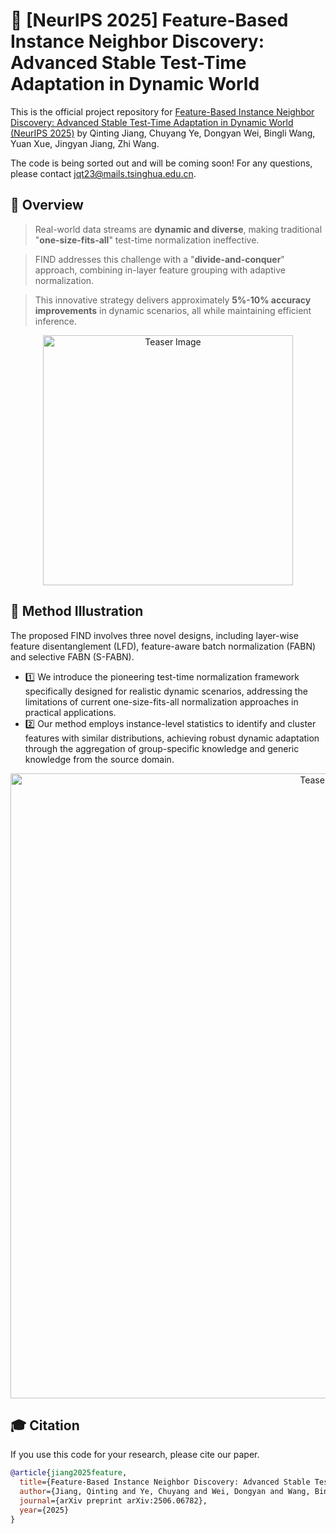 # 🐳 [NeurIPS 2025] Feature-Based Instance Neighbor Discovery: Advanced Stable Test-Time Adaptation in Dynamic World

This is the official project repository for [Feature-Based Instance Neighbor Discovery: Advanced Stable Test-Time Adaptation in Dynamic World (NeurIPS 2025)](https://arxiv.org/abs/2506.06782) by Qinting Jiang, Chuyang Ye, Dongyan Wei, Bingli Wang, Yuan Xue, Jingyan Jiang, Zhi Wang.

The code is being sorted out and will be coming soon! For any questions, please contact jqt23@mails.tsinghua.edu.cn.


## 🚀 Overview

>  Real-world data streams are **dynamic and diverse**, making traditional "**one-size-fits-all**" test-time normalization ineffective.

>  FIND addresses this challenge with a "**divide-and-conquer**" approach, combining in-layer feature grouping with adaptive normalization.

>  This innovative strategy delivers approximately **5%-10% accuracy improvements** in dynamic scenarios, all while maintaining efficient inference.

<div align="center">
  <img src="https://github.com/Peanut-255/image-hosting/blob/main/NIPS-Overview.png" alt="Teaser Image" width="400">
</div>

## 🐚 Method Illustration

The proposed FIND involves three novel designs, including layer-wise feature disentanglement (LFD), feature-aware batch normalization (FABN) and selective FABN (S-FABN).

* 1️⃣ We introduce the pioneering test-time normalization framework specifically designed for realistic dynamic scenarios, addressing the limitations of current one-size-fits-all normalization approaches in practical applications.
* 2️⃣ Our method employs instance-level statistics to identify and cluster features with similar distributions, achieving robust dynamic adaptation through the aggregation of group-specific knowledge and generic knowledge from the source domain.
  
<div align="center">
  <img src="https://github.com/Peanut-255/image-hosting/blob/main/NIPS-method.png?raw=true" alt="Teaser Image" width="1000">
</div>


## 🎓 Citation

If you use this code for your research, please cite our paper.

```bibtex
@article{jiang2025feature,
  title={Feature-Based Instance Neighbor Discovery: Advanced Stable Test-Time Adaptation in Dynamic World},
  author={Jiang, Qinting and Ye, Chuyang and Wei, Dongyan and Wang, Bingli and Xue, Yuan and Jiang, Jingyan and Wang, Zhi},
  journal={arXiv preprint arXiv:2506.06782},
  year={2025}
}
```
